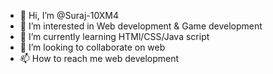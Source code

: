 - 👋 Hi, I’m @Suraj-10XM4
- 👀 I’m interested in Web development & Game development 
- 🌱 I’m currently learning HTMl/CSS/Java script 
- 💞️ I’m looking to collaborate on web 
- 📫 How to reach me web development 

<!---
Suraj-10XM4/Suraj-10XM4 is a ✨ special ✨ repository because its `README.md` (this file) appears on your GitHub profile.
You can click the Preview link to take a look at your changes.
--->
